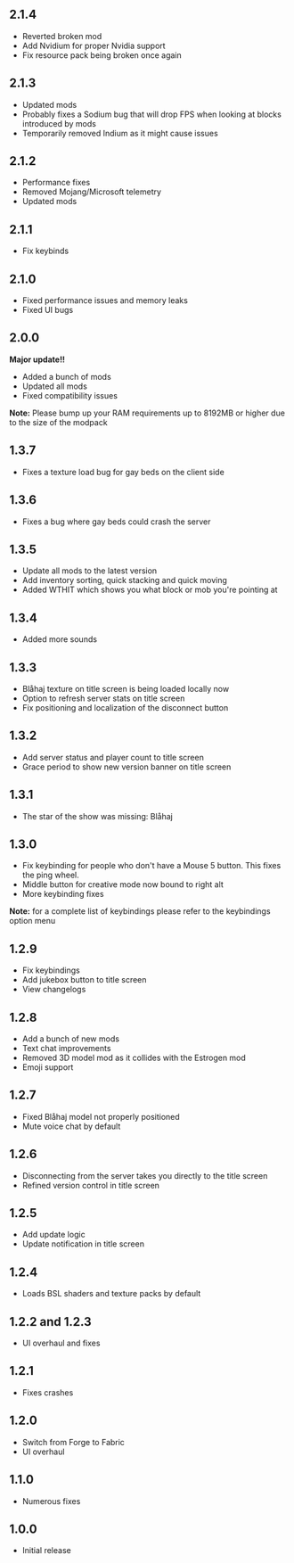## 2.1.4
- Reverted broken mod
- Add Nvidium for proper Nvidia support
- Fix resource pack being broken once again

## 2.1.3
- Updated mods
- Probably fixes a Sodium bug that will drop FPS when looking at blocks introduced by mods
- Temporarily removed Indium as it might cause issues

## 2.1.2
- Performance fixes
- Removed Mojang/Microsoft telemetry
- Updated mods

## 2.1.1
- Fix keybinds

## 2.1.0
- Fixed performance issues and memory leaks
- Fixed UI bugs

## 2.0.0
**Major update!!**

- Added a bunch of mods
- Updated all mods
- Fixed compatibility issues

**Note:** Please bump up your RAM requirements up to 8192MB or higher due to the size of the modpack

## 1.3.7
- Fixes a texture load bug for gay beds on the client side

## 1.3.6
- Fixes a bug where gay beds could crash the server

## 1.3.5
- Update all mods to the latest version
- Add inventory sorting, quick stacking and quick moving
- Added WTHIT which shows you what block or mob you're pointing at

## 1.3.4
- Added more sounds

## 1.3.3
- Blåhaj texture on title screen is being loaded locally now
- Option to refresh server stats on title screen
- Fix positioning and localization of the disconnect button

## 1.3.2
- Add server status and player count to title screen
- Grace period to show new version banner on title screen

## 1.3.1
- The star of the show was missing: Blåhaj

## 1.3.0
- Fix keybinding for people who don't have a Mouse 5 button. This fixes the ping wheel.
- Middle button for creative mode now bound to right alt
- More keybinding fixes

**Note:** for a complete list of keybindings please refer to the keybindings option menu

## 1.2.9
- Fix keybindings
- Add jukebox button to title screen
- View changelogs

## 1.2.8
- Add a bunch of new mods
- Text chat improvements
- Removed 3D model mod as it collides with the Estrogen mod
- Emoji support

## 1.2.7
- Fixed Blåhaj model not properly positioned
- Mute voice chat by default

## 1.2.6
- Disconnecting from the server takes you directly to the title screen
- Refined version control in title screen

## 1.2.5
- Add update logic
- Update notification in title screen

## 1.2.4
- Loads BSL shaders and texture packs by default

## 1.2.2 and 1.2.3
- UI overhaul and fixes

## 1.2.1
- Fixes crashes

## 1.2.0
- Switch from Forge to Fabric
- UI overhaul

## 1.1.0
- Numerous fixes

## 1.0.0
- Initial release
